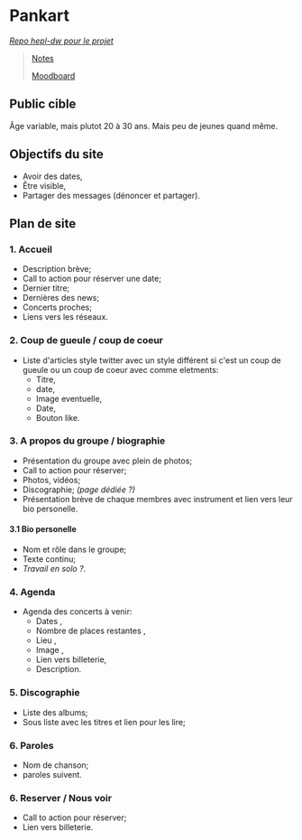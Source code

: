 # Pankart
[_Repo hepl-dw pour le projet_](https://github.com/hepl-dw/projet-pankart)
> [Notes](./mdfiles/notes.md)
> 
> [Moodboard](https://app.milanote.com/1Ld0d51QVmEyet?p=earNjiImkQt)
## Public cible

Âge variable, mais plutot 20 à 30 ans. Mais peu de jeunes quand même.

## Objectifs du site

- Avoir des dates,
- Être visible,
- Partager des messages (dénoncer et partager).

## Plan de site
### 1. Accueil
- Description brève;
- Call to action pour réserver une date;
- Dernier titre;
- Dernières des news;
- Concerts proches;
- Liens vers les réseaux.
### 2. Coup de gueule / coup de coeur
- Liste d'articles style twitter avec un style différent si c'est un coup de gueule ou un coup de coeur avec comme eletments:
  - Titre,
  - date,
  - Image eventuelle, 
  - Date,
  - Bouton like.
### 3. A propos du groupe / biographie
- Présentation du groupe avec plein de photos;
- Call to action pour réserver;
- Photos, vidéos;
- Discographie; *(page dédiée ?)*
- Présentation brève de chaque membres avec instrument et lien vers leur bio personelle.
#### 3.1 Bio personelle
- Nom et rôle dans le groupe;
- Texte continu;
- *Travail en solo ?*.
### 4. Agenda
- Agenda des concerts à venir:
  - Dates ,
  - Nombre de places restantes ,
  - Lieu ,
  - Image ,
  - Lien vers billeterie,
  - Description.
### 5. Discographie
- Liste des albums;
- Sous liste avec les titres et lien pour les lire;
### 6. Paroles
-   Nom de chanson;
-   paroles suivent.
### 6. Reserver / Nous voir
- Call to action pour réserver;
- Lien vers billeterie.



